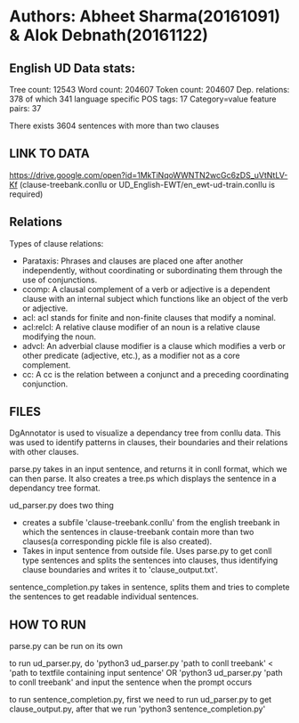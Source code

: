 # Authors: Abheet Sharma(20161091) & Alok Debnath(20161122)

## English UD Data stats:
Tree count:  12543
Word count:  204607
Token count: 204607
Dep. relations: 378 of which 341 language specific
POS tags: 17
Category=value feature pairs: 37

There exists 3604 sentences with more than two clauses


## LINK TO DATA
https://drive.google.com/open?id=1MkTiNqoWWNTN2wcGc6zDS_uVtNtLV-Kf (clause-treebank.conllu or UD_English-EWT/en_ewt-ud-train.conllu is required)


## Relations
Types of clause relations:
- Parataxis: Phrases and clauses are placed one after another independently, without coordinating or subordinating them through the use of conjunctions.
- ccomp: A clausal complement of a verb or adjective is a dependent clause with an internal subject which functions like an object of the verb or adjective.
- acl: acl stands for finite and non-finite clauses that modify a nominal.
- acl:relcl: A relative clause modifier of an noun is a relative clause modifying the noun.
- advcl: An adverbial clause modifier is a clause which modifies a verb or other predicate (adjective, etc.), as a modifier not as a core complement.
- cc: A cc is the relation between a conjunct and a preceding coordinating conjunction. 


## FILES
DgAnnotator is used to visualize a dependancy tree from conllu data. This was used to identify patterns in clauses, their boundaries and their relations with other clauses.

parse.py takes in an input sentence, and returns it in conll format, which we can then parse. It also creates a tree.ps which displays the sentence in a dependancy tree format.

ud_parser.py does two thing
- creates a subfile 'clause-treebank.conllu' from the english treebank in which the sentences in clause-treebank contain more than two clauses(a corresponding pickle file is also created).
- Takes in input sentence from outside file. Uses parse.py to get conll type sentences and splits the sentences into clauses, thus identifying clause boundaries and writes it to 'clause_output.txt'.

sentence_completion.py takes in sentence, splits them and tries to complete the sentences to get readable individual sentences.


## HOW TO RUN
parse.py can be run on its own

to run ud_parser.py, do 'python3 ud_parser.py 'path to conll treebank' <  'path to textfile containing input sentence'
OR 'python3 ud_parser.py 'path to conll treebank'  and input the sentence when the prompt occurs

to run sentence_completion.py, first we need to run ud_parser.py to get clause_output.py, after that we run 'python3 sentence_completion.py'



